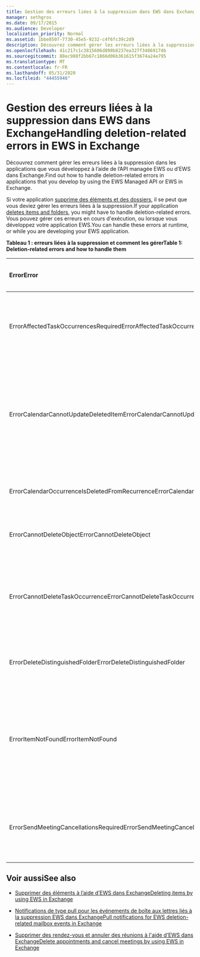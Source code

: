 ```yaml
---
title: Gestion des erreurs liées à la suppression dans EWS dans Exchange
manager: sethgros
ms.date: 09/17/2015
ms.audience: Developer
localization_priority: Normal
ms.assetid: 1bbe8507-7730-45e5-9232-c4f6fc39c2d9
description: Découvrez comment gérer les erreurs liées à la suppression dans les applications que vous développez à l’aide de l’API managée EWS ou d’EWS dans Exchange.
ms.openlocfilehash: 41c217c1c3815606d898b8237ea327f34869174b
ms.sourcegitcommit: 88ec988f2bb67c1866d06b361615f3674a24e795
ms.translationtype: MT
ms.contentlocale: fr-FR
ms.lasthandoff: 05/31/2020
ms.locfileid: "44455946"
---
```

# <a name="handling-deletion-related-errors-in-ews-in-exchange"></a><span data-ttu-id="c7c3b-103">Gestion des erreurs liées à la suppression dans EWS dans Exchange</span><span class="sxs-lookup"><span data-stu-id="c7c3b-103">Handling deletion-related errors in EWS in Exchange</span></span>

<span data-ttu-id="c7c3b-104">Découvrez comment gérer les erreurs liées à la suppression dans les applications que vous développez à l’aide de l’API managée EWS ou d’EWS dans Exchange.</span><span class="sxs-lookup"><span data-stu-id="c7c3b-104">Find out how to handle deletion-related errors in applications that you develop by using the EWS Managed API or EWS in Exchange.</span></span>
  
<span data-ttu-id="c7c3b-105">Si votre application [supprime des éléments et des dossiers](deleting-items-by-using-ews-in-exchange.md), il se peut que vous deviez gérer les erreurs liées à la suppression.</span><span class="sxs-lookup"><span data-stu-id="c7c3b-105">If your application [deletes items and folders](deleting-items-by-using-ews-in-exchange.md), you might have to handle deletion-related errors.</span></span> <span data-ttu-id="c7c3b-106">Vous pouvez gérer ces erreurs en cours d'exécution, ou lorsque vous développez votre application EWS.</span><span class="sxs-lookup"><span data-stu-id="c7c3b-106">You can handle these errors at runtime, or while you are developing your EWS application.</span></span>
  
<span data-ttu-id="c7c3b-107">**Tableau 1 : erreurs liées à la suppression et comment les gérer**</span><span class="sxs-lookup"><span data-stu-id="c7c3b-107">**Table 1: Deletion-related errors and how to handle them**</span></span>

|<span data-ttu-id="c7c3b-108">**Error**</span><span class="sxs-lookup"><span data-stu-id="c7c3b-108">**Error**</span></span>|<span data-ttu-id="c7c3b-109">**Cet événement se produit lorsque vous essayez de...**</span><span class="sxs-lookup"><span data-stu-id="c7c3b-109">**Occurs when you try to…**</span></span>|<span data-ttu-id="c7c3b-110">**Traiter par...**</span><span class="sxs-lookup"><span data-stu-id="c7c3b-110">**Handle it by…**</span></span>|
|:-----|:-----|:-----|
|<span data-ttu-id="c7c3b-111">ErrorAffectedTaskOccurrencesRequired</span><span class="sxs-lookup"><span data-stu-id="c7c3b-111">ErrorAffectedTaskOccurrencesRequired</span></span>  <br/> |<span data-ttu-id="c7c3b-112">Supprimer une instance d’une tâche périodique, et la propriété **AffectedTaskOccurrence** n’est pas définie.</span><span class="sxs-lookup"><span data-stu-id="c7c3b-112">Delete an instance of a recurring task, and the **AffectedTaskOccurrence** property is not set.</span></span>  <br/> |<span data-ttu-id="c7c3b-113">Définition de la propriété **AffectedTaskOccurrence** et nouvelle tentative de suppression.</span><span class="sxs-lookup"><span data-stu-id="c7c3b-113">Setting the **AffectedTaskOccurrence** property, and retrying the deletion.</span></span>  <br/> |
|<span data-ttu-id="c7c3b-114">ErrorCalendarCannotUpdateDeletedItem</span><span class="sxs-lookup"><span data-stu-id="c7c3b-114">ErrorCalendarCannotUpdateDeletedItem</span></span>  <br/> |<span data-ttu-id="c7c3b-115">Mettre à jour un élément de calendrier situé dans le dossier éléments supprimés lorsque la mise à jour entraînerait l’envoi d’une invitation à une réunion aux participants.</span><span class="sxs-lookup"><span data-stu-id="c7c3b-115">Update a calendar item located in the Deleted Items folder when the update would result in sending a meeting invite to attendees.</span></span>  <br/> |<span data-ttu-id="c7c3b-116">Annuler la mise à jour ou de replacer l’élément de calendrier dans le dossier calendrier par défaut et mettre à jour l’élément de calendrier.</span><span class="sxs-lookup"><span data-stu-id="c7c3b-116">Canceling the update or moving the calendar item back to the default Calendar folder and updating the calendar item.</span></span>  <br/> |
|<span data-ttu-id="c7c3b-117">ErrorCalendarOccurrenceIsDeletedFromRecurrence</span><span class="sxs-lookup"><span data-stu-id="c7c3b-117">ErrorCalendarOccurrenceIsDeletedFromRecurrence</span></span>  <br/> |<span data-ttu-id="c7c3b-118">Faire référence à une occurrence supprimée d’un rendez-vous périodique.</span><span class="sxs-lookup"><span data-stu-id="c7c3b-118">Reference a deleted occurrence of a recurring appointment.</span></span>  <br/> |<span data-ttu-id="c7c3b-119">Suppression d’une référence à une occurrence supprimée.</span><span class="sxs-lookup"><span data-stu-id="c7c3b-119">Removing a reference to a deleted occurrence.</span></span>  <br/> |
|<span data-ttu-id="c7c3b-120">ErrorCannotDeleteObject</span><span class="sxs-lookup"><span data-stu-id="c7c3b-120">ErrorCannotDeleteObject</span></span>  <br/> |<span data-ttu-id="c7c3b-121">Supprimer un élément qui ne peut pas être supprimé.</span><span class="sxs-lookup"><span data-stu-id="c7c3b-121">Delete an item that cannot be deleted.</span></span>  <br/> |<span data-ttu-id="c7c3b-122">Quitter les tentatives de suppression de l’élément.</span><span class="sxs-lookup"><span data-stu-id="c7c3b-122">Quitting attempts to delete the item.</span></span>  <br/> |
|<span data-ttu-id="c7c3b-123">ErrorCannotDeleteTaskOccurrence</span><span class="sxs-lookup"><span data-stu-id="c7c3b-123">ErrorCannotDeleteTaskOccurrence</span></span>  <br/> |<span data-ttu-id="c7c3b-124">Supprimer une occurrence d’une tâche non périodique ou supprimer la dernière occurrence d’une tâche périodique.</span><span class="sxs-lookup"><span data-stu-id="c7c3b-124">Delete an occurrence of a nonrecurring task or delete the last occurrence of a recurring task.</span></span>  <br/> |<span data-ttu-id="c7c3b-125">Suppression d’une tâche périodique ou abandon des tentatives de suppression de la dernière occurrence d’une tâche périodique.</span><span class="sxs-lookup"><span data-stu-id="c7c3b-125">Deleting a nonrecurring task or quitting attempts to delete the last occurrence of a recurring task.</span></span>  <br/> |
|<span data-ttu-id="c7c3b-126">ErrorDeleteDistinguishedFolder</span><span class="sxs-lookup"><span data-stu-id="c7c3b-126">ErrorDeleteDistinguishedFolder</span></span>  <br/> |<span data-ttu-id="c7c3b-127">Supprimez un dossier unique.</span><span class="sxs-lookup"><span data-stu-id="c7c3b-127">Delete a distinguished folder.</span></span>  <br/> |<span data-ttu-id="c7c3b-128">Indiquant que les dossiers par défaut ne peuvent pas être supprimés.</span><span class="sxs-lookup"><span data-stu-id="c7c3b-128">Indicating that default folders cannot be deleted.</span></span>  <br/> |
|<span data-ttu-id="c7c3b-129">ErrorItemNotFound</span><span class="sxs-lookup"><span data-stu-id="c7c3b-129">ErrorItemNotFound</span></span>  <br/> |<span data-ttu-id="c7c3b-130">Accéder à un élément supprimé définitivement.</span><span class="sxs-lookup"><span data-stu-id="c7c3b-130">Access a permanently deleted item.</span></span>  <br/> |<span data-ttu-id="c7c3b-131">Suppression des références à un élément lorsqu’il est supprimé de la Banque.</span><span class="sxs-lookup"><span data-stu-id="c7c3b-131">Removing references to an item when it is deleted from the store.</span></span> <span data-ttu-id="c7c3b-132">Si un élément est récupéré, veillez à rétablir les références requises sur le client.</span><span class="sxs-lookup"><span data-stu-id="c7c3b-132">If an item is recovered, make sure that you reinstate required references to the client.</span></span>  <br/> |
|<span data-ttu-id="c7c3b-133">ErrorSendMeetingCancellationsRequired</span><span class="sxs-lookup"><span data-stu-id="c7c3b-133">ErrorSendMeetingCancellationsRequired</span></span>  <br/> |<span data-ttu-id="c7c3b-134">Supprimer un élément de calendrier sans indiquer si les annulations de réunion doivent être envoyées.</span><span class="sxs-lookup"><span data-stu-id="c7c3b-134">Delete a calendar item without specifying whether meeting cancellations should be sent.</span></span>  <br/> |<span data-ttu-id="c7c3b-135">Spécifier que les annulations de réunion doivent ou ne doivent pas être envoyées.</span><span class="sxs-lookup"><span data-stu-id="c7c3b-135">Specifying that meeting cancellations should or should not be sent.</span></span>  <br/> |
   
## <a name="see-also"></a><span data-ttu-id="c7c3b-136">Voir aussi</span><span class="sxs-lookup"><span data-stu-id="c7c3b-136">See also</span></span>


- [<span data-ttu-id="c7c3b-137">Supprimer des éléments à l’aide d’EWS dans Exchange</span><span class="sxs-lookup"><span data-stu-id="c7c3b-137">Deleting items by using EWS in Exchange</span></span>](deleting-items-by-using-ews-in-exchange.md)
    
- [<span data-ttu-id="c7c3b-138">Notifications de type pull pour les événements de boîte aux lettres liés à la suppression EWS dans Exchange</span><span class="sxs-lookup"><span data-stu-id="c7c3b-138">Pull notifications for EWS deletion-related mailbox events in Exchange</span></span>](pull-notifications-for-ews-deletion-related-mailbox-events-in-exchange.md)
    
- [<span data-ttu-id="c7c3b-139">Supprimer des rendez-vous et annuler des réunions à l'aide d’EWS dans Exchange</span><span class="sxs-lookup"><span data-stu-id="c7c3b-139">Delete appointments and cancel meetings by using EWS in Exchange</span></span>](how-to-delete-appointments-and-cancel-meetings-by-using-ews-in-exchange.md)
    


